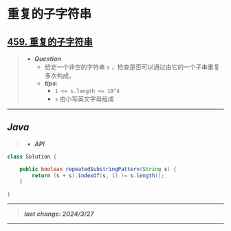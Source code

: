 # 重复的子字符串

## [459. 重复的子字符串](https://leetcode.cn/problems/repeated-substring-pattern/)

> - ***Question***
>   - 给定一个非空的字符串 `s` ，检查是否可以通过由它的一个子串重复多次构成。
>   - ***tips:***
>     - `1 <= s.length <= 10^4`
>     - `s` 由小写英文字母组成

---

## *Java*

> - ***API***

```java
class Solution {

    public boolean repeatedSubstringPattern(String s) {
        return (s + s).indexOf(s, 1) != s.length();
    }

}
```

---

> ***last change: 2024/3/27***

---
